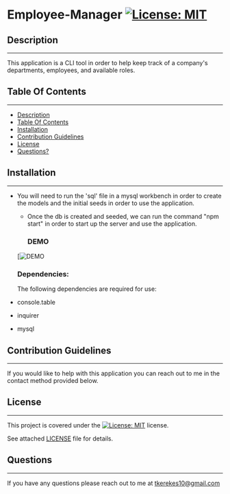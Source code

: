 # Employee-Manager [![License: MIT](https://img.shields.io/badge/License-MIT-yellow.svg)](https://opensource.org/licenses/MIT)

 ##  Description

***

  This application is a CLI tool in order to help keep track of a company's departments, employees, and available roles.
  
  ## Table Of Contents  

***
  * [Description](#Description)
  * [Table Of Contents](#table-of-contents)
  * [Installation](#Installation)
  * [Contribution Guidelines](#contribution-guidelines)
  * [License](#License)
  * [Questions?](#questions)


  ##  Installation

***

* You will need to run the 'sql' file in a mysql workbench in order to create the models and the initial seeds in order to use the application.



  * Once the db is created and seeded, we can run the command "npm start" in order to start up the server and use the application.


    ### DEMO
  [![DEMO]({/Employee-Manager-DEMO.mp4} "Demo")

  ### Dependencies:  
  The following dependencies are required for use:  
 *   console.table
 *   inquirer
 *   mysql

    
  ##  Contribution Guidelines  

***
    
  If you would like to help with this application you can reach out to me in the contact method provided below. 
  
    
  ##  License

  ***
      
  This project is covered under the [![License: MIT](https://img.shields.io/badge/License-MIT-yellow.svg)](https://opensource.org/licenses/MIT) license.  
    
  See attached [LICENSE](./LICENSE) file for details. 
  
  ## Questions
  
  ***
  
  If you have any questions please reach out to me at tkerekes10@gmail.com
